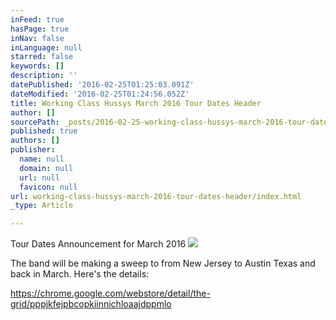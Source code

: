 ```yaml
---
inFeed: true
hasPage: true
inNav: false
inLanguage: null
starred: false
keywords: []
description: ''
datePublished: '2016-02-25T01:25:03.091Z'
dateModified: '2016-02-25T01:24:56.052Z'
title: Working Class Hussys March 2016 Tour Dates Header
author: []
sourcePath: _posts/2016-02-25-working-class-hussys-march-2016-tour-dates-header.md
published: true
authors: []
publisher:
  name: null
  domain: null
  url: null
  favicon: null
url: working-class-hussys-march-2016-tour-dates-header/index.html
_type: Article

---
```

Tour Dates Announcement for March 2016
![](https://the-grid-user-content.s3-us-west-2.amazonaws.com/c9b883ca-1196-4890-a3c9-8d26c5f305c2.JPG)

The band will be making a sweep to from New Jersey to Austin Texas and back in March. Here's the details:

https://chrome.google.com/webstore/detail/the-grid/pppjkfejpbcopkiinnichloaajdppmlo